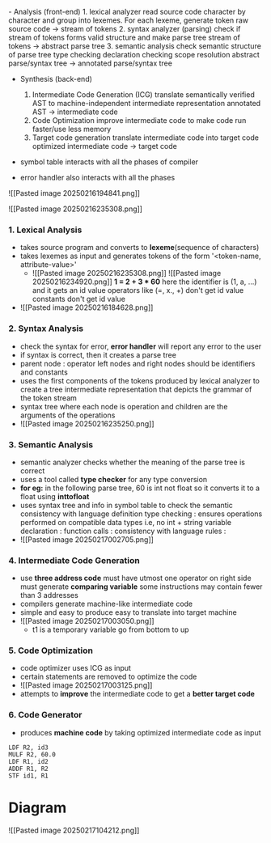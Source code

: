 

 \- Analysis (front-end)
	1. lexical analyzer
		   read source code character by character and group into lexemes. For each lexeme, generate token
		   raw source code -> stream of tokens
	2. syntax analyzer (parsing)
		   check if stream of tokens forms valid structure and make parse tree
		   stream of tokens -> abstract parse tree
	3. semantic analysis
		   check semantic structure of parse tree
			   type checking 
			   declaration checking
			   scope resolution
		   abstract parse/syntax tree -> annotated parse/syntax tree
- Synthesis (back-end)
	1. Intermediate Code Generation (ICG)
		    translate semantically verified AST to machine-independent intermediate representation
		    annotated AST -> intermediate code
	2. Code Optimization
		   improve intermediate code to make code run faster/use less memory
	3. Target code generation
		   translate intermediate code into target code
		   optimized intermediate code -> target code

- symbol table interacts with all the phases of compiler 
- error handler also interacts with all the phases

![[Pasted image 20250216194841.png]]

![[Pasted image 20250216235308.png]]
### 1. Lexical Analysis
- takes source program and converts to **lexeme**(sequence of characters)
- takes lexemes as input and generates tokens of the form '<token-name, attribute-value>' 
	- ![[Pasted image 20250216235308.png]]
	![[Pasted image 20250216234920.png]]
		**1 = 2 + 3 * 60**
			here the identifier is (1, a, ...) and it gets an id value
			operators like (=, x., +) don't get id value
			constants don't get id value
- ![[Pasted image 20250216184628.png]]
### 2. Syntax Analysis
- check the syntax for error, **error handler** will report any error to the user
- if syntax is correct, then it creates a parse tree
- parent node : operator
	  left nodes and right nodes should be identifiers and constants
- uses the first components of the tokens produced by lexical analyzer to create a tree intermediate representation that depicts the grammar of the token stream
- syntax tree where each node is operation and children are the arguments of the operations
- ![[Pasted image 20250216235250.png]]

### 3. Semantic Analysis
- semantic analyzer checks whether the meaning of the parse tree is correct 
- uses a tool called **type checker** for any type conversion
- **for eg:** in the following parse tree, 60 is int not float so it converts it to a float using **inttofloat** 
- uses syntax tree and info in symbol table to check the semantic consistency with language definition
	type checking : ensures operations performed on compatible data types i.e, no int + string
	variable declaration : 
	function calls :
	consistency with language rules :
- ![[Pasted image 20250217002705.png]]

### 4. Intermediate Code Generation
- use **three address code** 
	  must have utmost one operator on right side
	  must generate **comparing variable** 
	  some instructions may contain fewer than 3 addresses
- compilers generate machine-like intermediate code
- simple and easy to produce
	easy to translate into target machine
- ![[Pasted image 20250217003050.png]]
  - t1 is a temporary variable
	    go from bottom to up

### 5. Code Optimization
- code optimizer uses ICG as input
- certain statements are removed to optimize the code
- ![[Pasted image 20250217003125.png]]
- attempts to **improve** the intermediate code to get a **better target code**

### 6. Code Generator
- produces **machine code** by taking optimized intermediate code as input
```
LDF R2, id3
MULF R2, 60.0
LDF R1, id2
ADDF R1, R2
STF id1, R1
```

# Diagram
 ![[Pasted image 20250217104212.png]]
